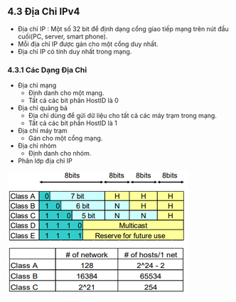 ## 4.3 Địa Chỉ IPv4
- Địa chỉ IP : Một số 32 bit để định dạng cổng giao tiếp mạng trên nút đầu cuối(PC, server, smart phone).
- Mỗi địa chỉ IP được gán cho một cổng duy nhất.
- Địa chỉ IP có tính duy nhất trong mạng.
### 4.3.1 Các Dạng Địa Chỉ
- Địa chỉ mạng
    + Định danh cho một mạng.
    + Tất cả các bit phân HostID là 0
- Địa chỉ quảng bá
    + Địa chỉ dùng để gửi dữ liệu cho tất cả các máy trạm trong mạng.
    + Tất cả các bit phần HostID là 1
- Địa chỉ máy trạm 
    + Gán cho một cổng mạng.
- Địa chỉ nhóm 
    + Định danh cho nhóm.
- Phân lớp địa chỉ IP
<img src = "../../jmg/phanlop.PNG">
